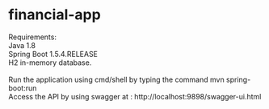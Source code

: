 # financial-app

Requirements:<br/>
Java 1.8<br/>
Spring Boot 1.5.4.RELEASE<br/>
H2 in-memory database.<br/>
<br/>
Run the application using cmd/shell by typing the command mvn spring-boot:run<br/>
Access the API by using swagger at : http://localhost:9898/swagger-ui.html<br/>
